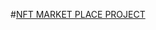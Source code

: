 #[NFT MARKET PLACE PROJECT](https://github.com/FarooqProProgrammer/websites-projects/tree/nft-market-place)